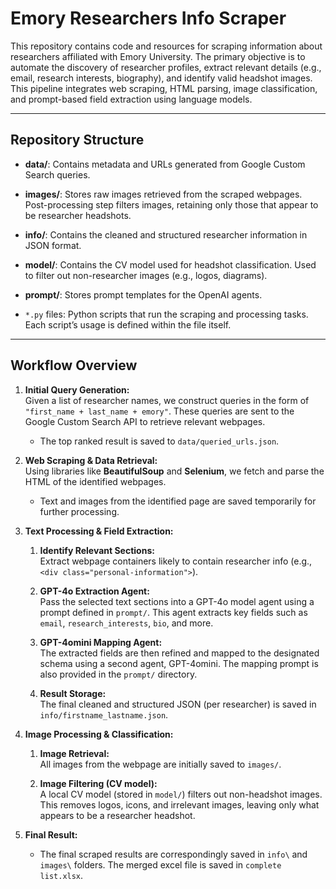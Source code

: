 # Emory Researchers Info Scraper

This repository contains code and resources for scraping information about researchers affiliated with Emory University. The primary objective is to automate the discovery of researcher profiles, extract relevant details (e.g., email, research interests, biography), and identify valid headshot images. This pipeline integrates web scraping, HTML parsing, image classification, and prompt-based field extraction using language models.

---

## Repository Structure

- **data/**: Contains metadata and URLs generated from Google Custom Search queries.
  
- **images/**: Stores raw images retrieved from the scraped webpages. Post-processing step filters images, retaining only those that appear to be researcher headshots.

- **info/**: Contains the cleaned and structured researcher information in JSON format.

- **model/**: Contains the CV model used for headshot classification. Used to filter out non-researcher images (e.g., logos, diagrams).

- **prompt/**: Stores prompt templates for the OpenAI agents.

- `*.py` files: Python scripts that run the scraping and processing tasks. Each script’s usage is defined within the file itself.

---

## Workflow Overview

1. **Initial Query Generation:**  
   Given a list of researcher names, we construct queries in the form of `"first_name + last_name + emory"`. These queries are sent to the Google Custom Search API to retrieve relevant webpages.  
   - The top ranked result is saved to `data/queried_urls.json`.

2. **Web Scraping & Data Retrieval:**  
   Using libraries like **BeautifulSoup** and **Selenium**, we fetch and parse the HTML of the identified webpages.  
   - Text and images from the identified page are saved temporarily for further processing.

3. **Text Processing & Field Extraction:**  
   1. **Identify Relevant Sections:**  
      Extract webpage containers likely to contain researcher info (e.g., `<div class="personal-information">`).  
      
   2. **GPT-4o Extraction Agent:**  
      Pass the selected text sections into a GPT-4o model agent using a prompt defined in `prompt/`. This agent extracts key fields such as `email`, `research_interests`, `bio`, and more.
   
   3. **GPT-4omini Mapping Agent:**  
      The extracted fields are then refined and mapped to the designated schema using a second agent, GPT-4omini. The mapping prompt is also provided in the `prompt/` directory.
   
   4. **Result Storage:**  
      The final cleaned and structured JSON (per researcher) is saved in `info/firstname_lastname.json`.

4. **Image Processing & Classification:**  
   1. **Image Retrieval:**  
      All images from the webpage are initially saved to `images/`.

   2. **Image Filtering (CV model):**  
      A local CV model (stored in `model/`) filters out non-headshot images. This removes logos, icons, and irrelevant images, leaving only what appears to be a researcher headshot.

5. **Final Result:**
   - The final scraped results are correspondingly saved in `info\` and `images\` folders. The merged excel file is saved in `complete list.xlsx`.
